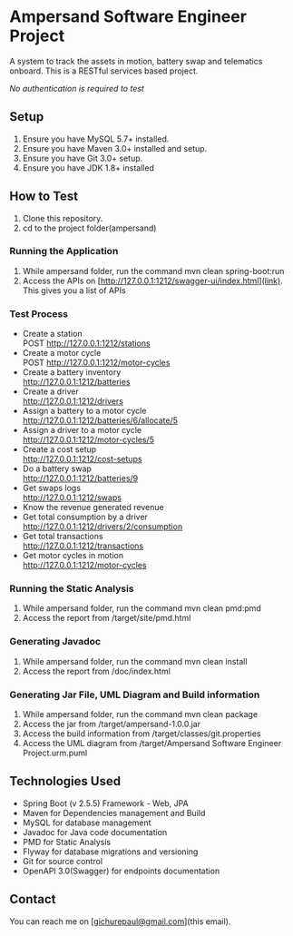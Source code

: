 # Ampersand Software Engineer Project

A system to track the assets in motion, battery swap and telematics onboard. This is a RESTful services based project. 

*No authentication is required to test*

## Setup
1.  Ensure you have MySQL 5.7+ installed.  
2.  Ensure you have Maven 3.0+ installed and setup.  
3.  Ensure you have Git 3.0+ setup.  
4.  Ensure you have JDK 1.8+ installed  

## How to Test
1.  Clone this repository.
2.  cd to the project folder(ampersand)  
  
### Running the Application
1.  While ampersand folder, run the command mvn clean spring-boot:run  
2.  Access the APIs on [http://127.0.0.1:1212/swagger-ui/index.html](link). This gives you a list of APIs  

### Test Process 
-  Create a station  
POST http://127.0.0.1:1212/stations
-  Create a motor cycle  
POST http://127.0.0.1:1212/motor-cycles
-  Create a battery inventory  
http://127.0.0.1:1212/batteries
-  Create a driver  
http://127.0.0.1:1212/drivers
-  Assign a battery to a motor cycle  
http://127.0.0.1:1212/batteries/6/allocate/5
-  Assign a driver to a motor cycle  
http://127.0.0.1:1212/motor-cycles/5
-  Create a cost setup  
http://127.0.0.1:1212/cost-setups
-  Do a battery swap  
http://127.0.0.1:1212/batteries/9
-  Get swaps logs  
http://127.0.0.1:1212/swaps  
-  Know the revenue generated revenue  
-  Get total consumption by a driver  
http://127.0.0.1:1212/drivers/2/consumption  
-  Get total transactions  
http://127.0.0.1:1212/transactions  
-  Get motor cycles in motion  
http://127.0.0.1:1212/motor-cycles  

### Running the Static Analysis
1.  While ampersand folder, run the command mvn clean pmd:pmd  
2.  Access the report from /target/site/pmd.html

### Generating Javadoc
1.  While ampersand folder, run the command mvn clean install  
2.  Access the report from /doc/index.html

### Generating Jar File, UML Diagram and Build information
1.  While ampersand folder, run the command mvn clean package  
2.  Access the jar from /target/ampersand-1.0.0.jar
3.  Access the build information from /target/classes/git.properties
4.  Access the UML diagram from /target/Ampersand Software Engineer Project.urm.puml

## Technologies Used
-  Spring Boot (v 2.5.5) Framework - Web, JPA
-  Maven for Dependencies management and Build
-  MySQL for database management
-  Javadoc for Java code documentation
-  PMD for Static Analysis
-  Flyway for database migrations and versioning
-  Git for source control
-  OpenAPI 3.0(Swagger) for endpoints documentation

## Contact
You can reach me on [gichurepaul@gmail.com](this email).

